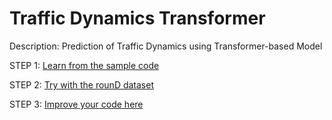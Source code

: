 # Traffic Dynamics Transformer
Description: Prediction of Traffic Dynamics using Transformer-based Model

STEP 1: [Learn from the sample code](https://github.com/enthusiasai/traffic_dynamics_transformer/tree/sample)

STEP 2: [Try with the rounD dataset](https://github.com/enthusiasai/traffic_dynamics_transformer/tree/andreas_round)

STEP 3: [Improve your code here](https://github.com/enthusiasai/traffic_dynamics_transformer/tree/Andreas)

